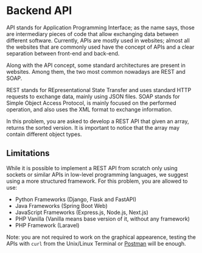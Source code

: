 # Backend API
API stands for Application Programming Interface; as the name says, those are intermediary pieces of code that allow exchanging data between different software.
Currently, APIs are mostly used in websites; almost all the websites that are commonly used have the concept of APIs and a clear separation between front-end and back-end.

Along with the API concept, some standard architectures are present in websites.
Among them, the two most common nowadays are REST and SOAP.

REST stands for REpresentational State Transfer and uses standard HTTP requests to exchange data, mainly using JSON files.
SOAP stands for Simple Object Access Protocol, is mainly focused on the performed operation, and also uses the XML format to exchange information.

In this problem, you are asked to develop a REST API that given an array, returns the sorted version.
It is important to notice that the array may contain different object types.


## Limitations
While it is possible to implement a REST API from scratch only using sockets or similar APIs in low-level programming languages, we suggest using a more structured framework.
For this problem, you are allowed to use:
- Python Frameworks (Django, Flask and FastAPI)
- Java Frameworks (Spring Boot Web)
- JavaScript Frameworks (Express.js, Node.js, Next.js)
- PHP Vanilla (Vanilla means base version of it, without any framework)
- PHP Framework (Laravel)

Note: you are not required to work on the graphical appearence, testing the APIs with `curl` from the Unix/Linux Terminal or [Postman](https://www.postman.com/) will be enough.
